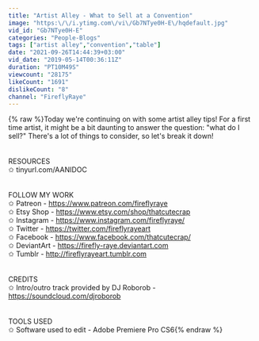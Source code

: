 ```yaml
---
title: "Artist Alley - What to Sell at a Convention"
image: "https:\/\/i.ytimg.com\/vi\/Gb7NTye0H-E\/hqdefault.jpg"
vid_id: "Gb7NTye0H-E"
categories: "People-Blogs"
tags: ["artist alley","convention","table"]
date: "2021-09-26T14:44:39+03:00"
vid_date: "2019-05-14T00:36:11Z"
duration: "PT10M49S"
viewcount: "28175"
likeCount: "1691"
dislikeCount: "8"
channel: "FireflyRaye"
---
```

{% raw %}Today we're continuing on with some artist alley tips! For a first time artist, it might be a bit daunting to answer the question: &quot;what do I sell?&quot; There's a lot of things to consider, so let's break it down!<br /><br /><br />RESOURCES<br />✩ tinyurl.com/AANIDOC<br /><br /><br />FOLLOW MY WORK<br />✩ Patreon - <a rel="nofollow" target="blank" href="https://www.patreon.com/fireflyraye">https://www.patreon.com/fireflyraye</a><br />✩ Etsy Shop - <a rel="nofollow" target="blank" href="https://www.etsy.com/shop/thatcutecrap">https://www.etsy.com/shop/thatcutecrap</a><br />✩ Instagram - <a rel="nofollow" target="blank" href="https://www.instagram.com/fireflyraye/">https://www.instagram.com/fireflyraye/</a><br />✩ Twitter - <a rel="nofollow" target="blank" href="https://twitter.com/fireflyrayeart">https://twitter.com/fireflyrayeart</a><br />✩ Facebook - <a rel="nofollow" target="blank" href="https://www.facebook.com/thatcutecrap/">https://www.facebook.com/thatcutecrap/</a><br />✩ DeviantArt - <a rel="nofollow" target="blank" href="https://firefly-raye.deviantart.com">https://firefly-raye.deviantart.com</a><br />✩ Tumblr - <a rel="nofollow" target="blank" href="http://fireflyrayeart.tumblr.com">http://fireflyrayeart.tumblr.com</a><br /><br /><br />CREDITS<br />✩ Intro/outro track provided by DJ Roborob - <a rel="nofollow" target="blank" href="https://soundcloud.com/djroborob">https://soundcloud.com/djroborob</a><br /><br /><br />TOOLS USED<br />✩ Software used to edit - Adobe Premiere Pro CS6{% endraw %}
